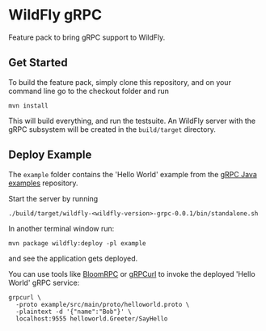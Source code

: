 # WildFly gRPC

Feature pack to bring gRPC support to WildFly.

## Get Started

To build the feature pack, simply clone this repository, and on your command line go to the checkout folder and run

```shell
mvn install
```

This will build everything, and run the testsuite. An WildFly server with the gRPC subsystem will be created in
the `build/target` directory.

## Deploy Example

The `example` folder contains the 'Hello World' example from
the [gRPC Java examples](https://github.com/grpc/grpc-java/tree/master/examples) repository.

Start the server by running

```shell
./build/target/wildfly-<wildfly-version>-grpc-0.0.1/bin/standalone.sh
```

In another terminal window run:

```shell
mvn package wildfly:deploy -pl example
```

and see the application gets deployed.

You can use tools like [BloomRPC](https://github.com/uw-labs/bloomrpc)
or [gRPCurl](https://github.com/fullstorydev/grpcurl) to invoke the deployed 'Hello World' gRPC service:

```shell
grpcurl \
  -proto example/src/main/proto/helloworld.proto \ 
  -plaintext -d '{"name":"Bob"}' \ 
  localhost:9555 helloworld.Greeter/SayHello
```
